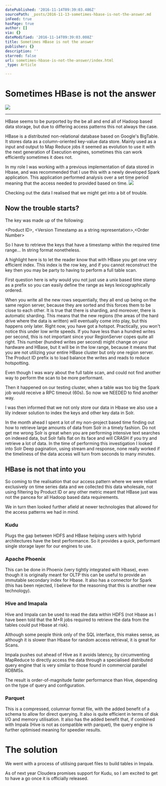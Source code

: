 ```yaml
---
datePublished: '2016-11-14T09:39:03.486Z'
sourcePath: _posts/2016-11-13-sometimes-hbase-is-not-the-answer.md
inFeed: true
hasPage: true
author: []
via: {}
dateModified: '2016-11-14T09:39:03.008Z'
title: Sometimes HBase is not the answer
publisher: {}
description: ''
starred: false
url: sometimes-hbase-is-not-the-answer/index.html
_type: Article

---
```

# Sometimes HBase is not the answer
![](https://the-grid-user-content.s3-us-west-2.amazonaws.com/45a7a6be-128c-4bef-b582-fcd21bd8c8e0.png)

---

HBase seems to be purported by the be all and end all of Hadoop based data storage, but due to differing access patterns this not always the case.

HBase is a distributed non-relational database based on Google's BigTable. It stores data as a column-oriented key-value data store. Mainly used as a input and output to Map Reduce jobs it seemed as evolution to use it with the next generation of Execution engines, sometimes this can work efficiently sometimes it does not.

In my role I was working with a previous implementation of data stored in Hbase, and was recommended that I use this with a newly developed Spark application. This application performed analysis over a set time period meaning that the access needed to provided based on time.
![](https://s3-us-west-2.amazonaws.com/the-grid-img/p/82432499344a73c5477268f3dca8afcac816aafd.gif)

Checking out the data I realised that we might get into a bit of trouble.

## Now the trouble starts?

The key was made up of the following:

<Product ID\>, <Version Timestamp as a string representation\>,<Order Number\>

So I have to retrieve the keys that have a timestamp within the required time range... In string format nonetheless.

A highlight here is to let the reader know that with HBase you get one very efficient index. This index is the row key, and if you cannot reconstruct the key then you may be party to having to perform a full table scan.

First question here is why would you not just use a unix based time stamp as a prefix so you can easily define the range as keys lexicographically ordered.

When you write all the new rows sequentially, they all end up being on the same region server, because they are sorted and this forces them to be close to each other. It is true that there is sharding, and moreover, there is automatic sharding. This means that the new regions (the areas of the hard drive where the data is written) will eventually come into play, but this happens only later. Right now, you have got a hotspot. Practically, you won't notice this under low write speeds. If you have less than a hundred writes per second, this is not important since your RegionServer copes quite all right. This number (hundred writes per second) might change on your hardware and HBase, but it will be in the low range, because it means that you are not utilizing your entire HBase cluster but only one region server. The Product ID prefix is to load balance the writes and reads to reduce hotspotting.

Even though I was wary about the full table scan, and could not find another way to perform the scan to be more performant.

Then it happened on our testing cluster, when a table was too big the Spark job would receive a RPC timeout (60s). So now we NEEDED to find another way.

I was then informed that we not only store our data in Hbase we also use a lily indexer solution to index the keys and other key data in Solr.

In the month ahead I spent a lot of my non-project based time finding out how to retrieve large amounts of data from Solr in a timely fashion. Do not get me wrong Solr is great when you are performing intensive text searches on indexed data, but Solr falls flat on its face and will CRASH if you try and retrieve a lot of data. In the time of performing this investigation I looked into Solr Deep pagination, using stream and response, none really worked if the timeliness of the data access will turn from seconds to many minutes.

## HBase is not that into you

So coming to the realisation that our access pattern where we were reliant exclusively on time series data and we collected this data wholesale, not using filtering by Product ID or any other metric meant that HBase just was not the pancea for all Hadoop based data requirements.

We in turn then looked further afield at newer technologies that allowed for the access patterns we had in mind.

### Kudu

Plugs the gap between HDFS and HBase helping users with hybrid architectures have the best performance. So it provides a quick, performant single storage layer for our engines to use.

### Apache Phoenix

This can be done in Phoenix (very tightly integrated with Hbase), even though it is originally meant for OLTP this can be useful to provide an immutable secondary index for Hbase. It also has a connector for Spark (this has been rejected, I believe for the reasoning that this is another new technology).

### Hive and Imapala

Hive and Impala can be used to read the data within HDFS (not Hbase as I have been told that the M+R jobs required to retrieve the data from the tables could put Hbase at risk).

Although some people think only of the SQL interface, this makes sense, as although it is slower than Hbase for random access retrieval, it is great for Scans.

Impala pushes out ahead of Hive as it avoids latency, by circumventing MapReduce to directly access the data through a specialised distributed query engine that is very similar to those found in commercial parallel RDBMSs.

The result is order-of-magnitude faster performance than Hive, depending on the type of query and configuration.

### Parquet

This is a compressed, columnar format file, with the added benefit of a schema to allow for direct querying. It also is quite efficient in terms of disk I/O and memory utilisation. It also has the added benefit that, if combined with Impala (Hive is not as compatible with parquet), the query engine is further optimised meaning for speedier results.

# The solution

We went with a process of utilising parquet files to build tables in Impala.

As of next year Cloudera promises support for Kudu, so I am excited to get to have a go once it is officially released.